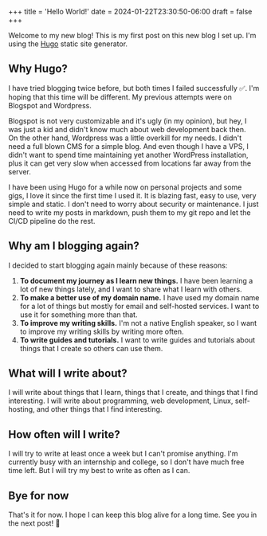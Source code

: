 +++
title = 'Hello World!'
date = 2024-01-22T23:30:50-06:00
draft = false
+++

Welcome to my new blog! This is my first post on this new blog I set up. I'm using the [Hugo](https://gohugo.io/) static site generator.  

## Why Hugo?

I have tried blogging twice before, but both times I failed successfully ✅. I'm hoping that this time will be different. My previous attempts were on Blogspot and Wordpress.

Blogspot is not very customizable and it's ugly (in my opinion), but hey, I was just a kid and didn't know much about web development back then.  
On the other hand, Wordpress was a little overkill for my needs. I didn't need a full blown CMS for a simple blog. And even though I have a VPS, I didn't want to spend time maintaining yet another WordPress installation, plus it can get very slow when accessed from locations far away from the server.

I have been using Hugo for a while now on personal projects and some gigs, I love it since the first time I used it. It is blazing fast, easy to use, very simple and static. I don't need to worry about security or maintenance. I just need to write my posts in markdown, push them to my git repo and let the CI/CD pipeline do the rest.

## Why am I blogging again?

I decided to start blogging again mainly because of these reasons:

1. **To document my journey as I learn new things.** I have been learning a lot of new things lately, and I want to share what I learn with others.
2. **To make a better use of my domain name.** I have used my domain name for a lot of things but mostly for email and self-hosted services. I want to use it for something more than that.
3. **To improve my writing skills.** I'm not a native English speaker, so I want to improve my writing skills by writing more often.
4. **To write guides and tutorials.** I want to write guides and tutorials about things that I create so others can use them.

## What will I write about?

I will write about things that I learn, things that I create, and things that I find interesting. I will write about programming, web development, Linux, self-hosting, and other things that I find interesting.

## How often will I write?

I will try to write at least once a week but I can't promise anything. I'm currently busy with an internship and college, so I don't have much free time left. But I will try my best to write as often as I can.

## Bye for now

That's it for now. I hope I can keep this blog alive for a long time. See you in the next post! 👋
